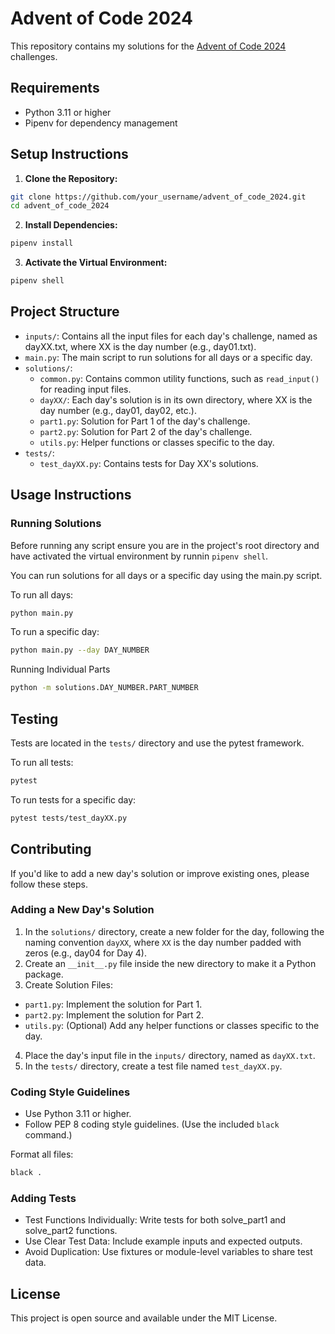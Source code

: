 # Advent of Code 2024

This repository contains my solutions for the [Advent of Code 2024](https://adventofcode.com/2024) challenges.

## Requirements

- Python 3.11 or higher
- Pipenv for dependency management

## Setup Instructions

1. **Clone the Repository:**

```bash
git clone https://github.com/your_username/advent_of_code_2024.git
cd advent_of_code_2024
```

2. **Install Dependencies:**

```bash
pipenv install
```

3. **Activate the Virtual Environment:**

```bash
pipenv shell
```

## Project Structure

- `inputs/`: Contains all the input files for each day's challenge, named as dayXX.txt, where XX is the day number (e.g., day01.txt).
- `main.py`: The main script to run solutions for all days or a specific day.
- `solutions/`:
  - `common.py`: Contains common utility functions, such as `read_input()` for reading input files.
  - `dayXX/`: Each day's solution is in its own directory, where XX is the day number (e.g., day01, day02, etc.).
  - `part1.py`: Solution for Part 1 of the day's challenge.
  - `part2.py`: Solution for Part 2 of the day's challenge.
  - `utils.py`: Helper functions or classes specific to the day.
- `tests/`:
  - `test_dayXX.py`: Contains tests for Day XX's solutions.

## Usage Instructions

### Running Solutions

Before running any script ensure you are in the project's root directory and have activated the virtual environment by runnin `pipenv shell`.

You can run solutions for all days or a specific day using the main.py script.

To run all days:

```bash
python main.py
```

To run a specific day:

```bash
python main.py --day DAY_NUMBER
```

Running Individual Parts

```bash
python -m solutions.DAY_NUMBER.PART_NUMBER
```

## Testing

Tests are located in the `tests/` directory and use the pytest framework.

To run all tests:

```bash
pytest
```
To run tests for a specific day:

```bash
pytest tests/test_dayXX.py
```

## Contributing

If you'd like to add a new day's solution or improve existing ones, please follow these steps.

### Adding a New Day's Solution

1. In the `solutions/` directory, create a new folder for the day, following the naming convention `dayXX`, where `XX` is the day number padded with zeros (e.g., day04 for Day 4).
2. Create an `__init__.py` file inside the new directory to make it a Python package.
3. Create Solution Files:
  - `part1.py`: Implement the solution for Part 1.
  - `part2.py`: Implement the solution for Part 2.
  - `utils.py`: (Optional) Add any helper functions or classes specific to the day.
4. Place the day's input file in the `inputs/` directory, named as `dayXX.txt`.
5. In the `tests/` directory, create a test file named `test_dayXX.py`.

### Coding Style Guidelines

- Use Python 3.11 or higher.
- Follow PEP 8 coding style guidelines. (Use the included `black` command.)

Format all files:

```bash
black .
```

### Adding Tests
- Test Functions Individually: Write tests for both solve_part1 and solve_part2 functions.
- Use Clear Test Data: Include example inputs and expected outputs.
- Avoid Duplication: Use fixtures or module-level variables to share test data.

## License

This project is open source and available under the MIT License.